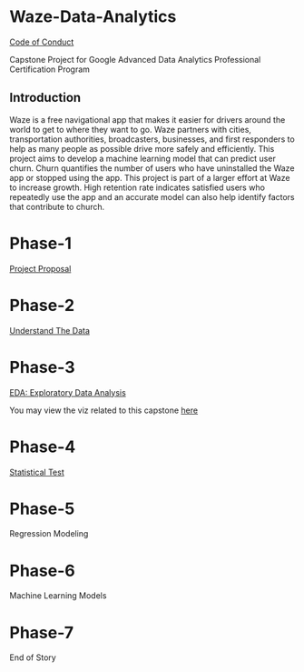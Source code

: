 # Waze-Data-Analytics

[Code of Conduct](./CODE_OF_CONDUCT.md)

Capstone Project for Google Advanced Data Analytics Professional Certification Program

## Introduction

Waze is a free navigational app that makes it easier for drivers around the world to get to where they want to go.  Waze partners with cities, transportation authorities, broadcasters, businesses, and first responders to help as many people as possible drive more safely and efficiently.  This project aims to develop a machine learning model that can predict user churn.  Churn quantifies the number of users who have uninstalled the Waze app or stopped using the app.  This project is part of a larger effort at Waze to increase growth.  High retention rate indicates satisfied users who repeatedly use the app and an accurate model can also help identify factors that contribute to church.

# Phase-1

[Project Proposal](./Phase-1)

# Phase-2

[Understand The Data](./Phase-2)

# Phase-3

[EDA: Exploratory Data Analysis](./Phase-3)

You may view the viz related to this capstone [here](https://public.tableau.com/app/profile/rebecca.iglesias.flores/viz/RetentionDirectionKeepingUsersonWaze/Story1)

# Phase-4

[Statistical Test](./Phase-4)

# Phase-5

Regression Modeling

# Phase-6

Machine Learning Models

# Phase-7

End of Story
